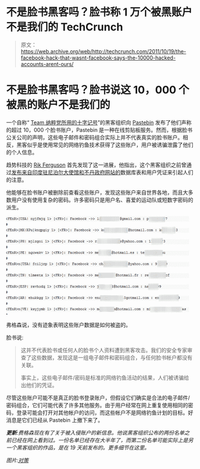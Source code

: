 # 不是脸书黑客吗？脸书称 1 万个被黑账户不是我们的 TechCrunch

> 原文：<https://web.archive.org/web/http://techcrunch.com/2011/10/19/the-facebook-hack-that-wasnt-facebook-says-the-10000-hacked-accounts-arent-ours/>

# 不是脸书黑客吗？脸书说这 10，000 个被黑的账户不是我们的

一个自称“ [Team 纳粹党所用的十字记号](https://web.archive.org/web/20230203164531/https://twitter.com/TeamSwastika/)”的黑客组织向 [Pastebin](https://web.archive.org/web/20230203164531/http://pastebin.com/u/TeamSwastika) 发布了他们声称的超过 10，000 个脸书账户，Pastebin 是一种在线剪贴板服务。然而，根据脸书公关公司的声明，这些电子邮件和密码组合实际上并不代表真实的脸书账户。相反，黑客似乎是使用常见的网络钓鱼技术获得了这些账户，用户被诱骗泄露了他们的个人信息。

趋势科技的 [Rik Ferguson](https://web.archive.org/web/20230203164531/http://countermeasures.trendmicro.eu/over-10000-facebook-account-details-hacked-and-published/) 首先发现了这一进展，他指出，这个黑客组织之前曾通过[发布来自印度驻尼泊尔大使馆和不丹政府网站的](https://web.archive.org/web/20230203164531/http://pastebin.com/u/TeamSwastika)数据库表和用户凭证来引起人们的注意。

他能够在脸书账户被删除前查看这些账户，发现这些账户来自世界各地，而且大多数用户没有使用复杂的密码。许多密码只是用户名、喜爱的运动队或短数字密码的派生。

[![](img/d56fcdefeaed2725d9884e3c69df1ce3.png "18-10-2011-13-50-37")](https://web.archive.org/web/20230203164531/https://techcrunch.com/wp-content/uploads/2011/10/18-10-2011-13-50-37.png)

弗格森说，没有迹象表明这些账户数据是如何被盗的。

脸书说:

> 这并不代表脸书或任何人的脸书个人资料遭到黑客攻击。我们的安全专家审查了这些数据，发现这是一组电子邮件和密码组合，与任何脸书帐户都没有关联。
> 
> 事实上，这些电子邮件/密码是标准的网络钓鱼活动的结果，人们被诱骗给出他们的凭证。

尽管这些账户可能不是真正的脸书登录账户，但假设它们确实是合法的电子邮件/密码组合，它们可能代表了许多其他服务。由于用户经常在网上重复使用相同的密码，登录可能会打开对其他帐户的访问，而这些帐户不是网络钓鱼计划的目标。好消息是它们已经从 Pastebin 上撤下来了。

***更新**:费格森现在有了关于被入侵账户的新信息。他说黑客组织公布的两份名单之前已经在网上看到过。一份名单已经存在大半年了，而第二份名单可能实际上是另一个黑客组织的作品，是在 19 天前发布的。更多细节在这里。*

*图片:[对策](https://web.archive.org/web/20230203164531/http://countermeasures.trendmicro.eu/over-10000-facebook-account-details-hacked-and-published/)*